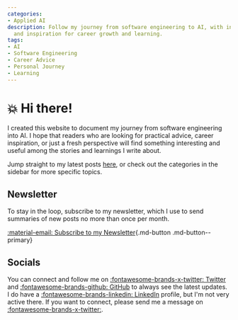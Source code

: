 ```yaml
---
categories:
- Applied AI
description: Follow my journey from software engineering to AI, with insights, tips,
  and inspiration for career growth and learning.
tags:
- AI
- Software Engineering
- Career Advice
- Personal Journey
- Learning
---
```


# :boom: Hi there!

I created this website to document my journey from software engineering into AI. I hope that readers who are looking for practical advice, career inspiration, or just a fresh perspective will find something interesting and useful among the stories and learnings I write about.

Jump straight to my latest posts [here](writing/index.md), or check out the categories in the sidebar for more specific topics.

## Newsletter

To stay in the loop, subscribe to my newsletter, which I use to send summaries of new posts no more than once per month.  

[:material-email: Subscribe to my Newsletter](https://dub.sh/caie-newsletter){.md-button .md-button--primary}

## Socials 

You can connect and follow me on [:fontawesome-brands-x-twitter: Twitter](https://x.com/bytetweets) and [:fontawesome-brands-github: GitHub](https://github.com/florianbuetow) to always see the latest updates.
I do have a [:fontawesome-brands-linkedin: LinkedIn](https://linkedin.com/in/fbuetow) profile, but I'm not very active there. If you want to connect, please send me a message on [:fontawesome-brands-x-twitter:](https://x.com/bytetweets).